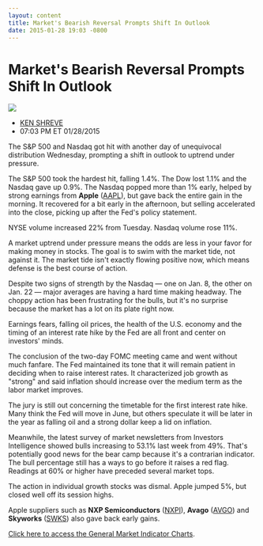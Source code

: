 ```yaml
---
layout: content
title: Market's Bearish Reversal Prompts Shift In Outlook
date: 2015-01-28 19:03 -0800
---
```



Market's Bearish Reversal Prompts Shift In Outlook
===================================================


![](https://www.investors.com/wp-content/uploads/ibd-migrated-images/MPv_150129_635580552661509133.png)

* [KEN SHREVE](https://www.investors.com/author/shrevek/ "Posts by KEN SHREVE")
* 07:03 PM ET 01/28/2015




  

The S&P 500 and Nasdaq got hit with another day of unequivocal distribution Wednesday, prompting a shift in outlook to uptrend under pressure.

  

The S&P 500 took the hardest hit, falling 1.4%. The Dow lost 1.1% and the Nasdaq gave up 0.9%. The Nasdaq popped more than 1% early, helped by strong earnings from **Apple** ([AAPL](https://research.investors.com/quote.aspx?symbol=AAPL)), but gave back the entire gain in the morning. It recovered for a bit early in the afternoon, but selling accelerated into the close, picking up after the Fed's policy statement.

  

NYSE volume increased 22% from Tuesday. Nasdaq volume rose 11%.

  

A market uptrend under pressure means the odds are less in your favor for making money in stocks. The goal is to swim with the market tide, not against it. The market tide isn't exactly flowing positive now, which means defense is the best course of action.

  

Despite two signs of strength by the Nasdaq — one on Jan. 8, the other on Jan. 22 — major averages are having a hard time making headway. The choppy action has been frustrating for the bulls, but it's no surprise because the market has a lot on its plate right now.

  

Earnings fears, falling oil prices, the health of the U.S. economy and the timing of an interest rate hike by the Fed are all front and center on investors' minds.

  

The conclusion of the two-day FOMC meeting came and went without much fanfare. The Fed maintained its tone that it will remain patient in deciding when to raise interest rates. It characterized job growth as "strong" and said inflation should increase over the medium term as the labor market improves.

  

The jury is still out concerning the timetable for the first interest rate hike. Many think the Fed will move in June, but others speculate it will be later in the year as falling oil and a strong dollar keep a lid on inflation.

  

Meanwhile, the latest survey of market newsletters from Investors Intelligence showed bulls increasing to 53.1% last week from 49%. That's potentially good news for the bear camp because it's a contrarian indicator. The bull percentage still has a ways to go before it raises a red flag. Readings at 60% or higher have preceded several market tops.

  

The action in individual growth stocks was dismal. Apple jumped 5%, but closed well off its session highs.

  

Apple suppliers such as **NXP Semiconductors** ([NXPI](https://research.investors.com/quote.aspx?symbol=NXPI)), **Avago** ([AVGO](https://research.investors.com/quote.aspx?symbol=AVGO)) and **Skyworks** ([SWKS](https://research.investors.com/quote.aspx?symbol=SWKS)) also gave back early gains.

  

[Click here to access the General Market Indicator Charts](https://www.investors.com/pdf/GMI_012915.pdf).




